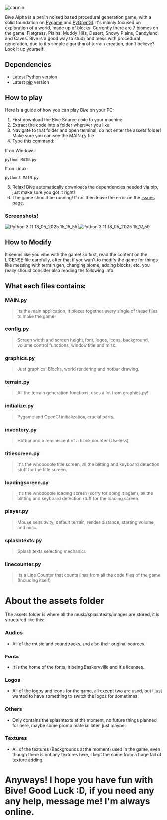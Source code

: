 ![carmin](https://github.com/user-attachments/assets/b5690853-ccaf-4b2e-833e-96c6119a789c)

Bive Alpha is a perlin noised based procedural generation game, with a solid foundation on [Pygame](https://pygame.org/) and [PyOpenGl](https://pyopengl.sourceforge.net/). It's mainly focused on exploration of a world, made up of blocks. Currently there are 7 biomes on the game: Flatgrass, Plains, Muddy Hills, Desert, Snowy Plains, Candyland and Caves.
Bive is a good way to study and mess with procedural generation, due to it's simple algorithm of terrain creation, don't believe? Look it up yourself!

## Dependencies
  - Latest [Python](https://www.python.org/downloads/) version  
  - Latest [pip](https://pypi.org/project/pip/) version

## How to play 
Here is a guide of how you can play Bive on your PC:

  1. First download the Bive Source code to your machine.
  2. Extract the code into a folder wherever you like
  3. Navigate to that folder and open terminal, do not enter the assets folder! Make sure you can see the MAIN.py file
  4. Type this command:

If on Windows:
```
python MAIN.py
```

If on Linux:
```
python3 MAIN.py
```

  5. Relax! Bive automatically downloads the dependencies needed via pip, just make sure you got it right!
  6. The game should be running! If not then leave the error on the [issues page](https://github.com/gabrielmchiapetti/BiveAlpha/issues).

### Screenshots!

![Python 3 11 18_05_2025 15_15_55](https://github.com/user-attachments/assets/cdf59a36-0b67-488b-8a97-a5fb28ad524f)
![Python 3 11 18_05_2025 15_17_59](https://github.com/user-attachments/assets/612f21af-c83e-4b7b-bda2-df6c7e394148)



## How to Modify

It seems like you vibe with the game! So first, read the content on the LICENSE file carefully, after that if you wan't to modify the game for things like messing with terrain gen, changing biome, adding blocks, etc. you really should consider also reading the following info:

## What each files contains:

### MAIN.py
> Its the main application, it pieces together every single of these files to make the game!

### config.py
> Screen width and screen height, font, logos, icons, background, volume control functions, window title and misc.

### graphics.py
> Just graphics! Blocks, world rendering and hotbar drawing.

### terrain.py
> All the terrain generation functions, uses a lot from graphics.py!

### initialize.py
> Pygame and OpenGl initialization, crucial parts.

### inventory.py
> Hotbar and a reminiscent of a block counter (Useless)
> 
### titlescreen.py
> It's the whooooole title screen, all the blitting and keyboard detection stuff for the title screen.

### loadingscreen.py
> It's the whooooole loading screen  (sorry for doing it again), all the blitting and keyboard detection stuff for the loading screen.

### player.py
> Mouse sensitivity, default terrain, render distance, starting volume and misc.

### splashtexts.py
> Splash texts selecting mechanics

### linecounter.py
> Its a Line Counter that counts lines from all the code files of the game (Including itself)

# About the assets folder
The assets folder is where all the music/splashtexts/images are stored, it is structured like this:

### Audios
  * All of the music and soundtracks, and also their original sources.
    
### Fonts
  * It is the home of the fonts, it being Baskervville and it's licenses.
    
### Logos
  * All of the logos and icons for the game, all except two are used, but i just wanted to have something to switch the logos for sometimes.  

### Others
  * Only contains the splashtexts at the moment, no future things planned for here, maybe some promo material later, just maybe.

### Textures
  * All of the textures (Backgrounds at the moment) used in the game, even though there is not any textures here, I kept the name from a huge fail of texture adding.

# Anyways! I hope you have fun with Bive! Good Luck :D, if you need any any help, message me! I'm always online.
